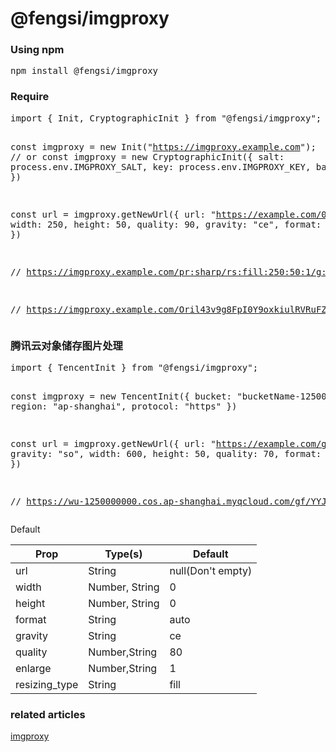 # @fengsi/imgproxy

<h3>Using npm</h3>
<pre>npm install @fengsi/imgproxy</pre>

<h3>Require</h3>
<pre>
import { Init, CryptographicInit } from "@fengsi/imgproxy";

const imgproxy =  new Init("https://imgproxy.example.com");
// or
const imgproxy =  new CryptographicInit({
  salt: process.env.IMGPROXY_SALT,
  key: process.env.IMGPROXY_KEY,
  baseUrl: "https://imgproxy.example.com"
})

const url = imgproxy.getNewUrl({
  url: "https://example.com/01.jpg",
  width: 250,
  height: 50,
  quality: 90,
  gravity: "ce",
  format: "webp"
})

// https://imgproxy.example.com/pr:sharp/rs:fill:250:50:1/g:ce/q:90/LzAxLmpwZw.webp

// https://imgproxy.example.com/Oril43v9g8FpI0Y9oxkiulRVRuFZGlxehZ6_AD2Q-v0/rs:fill:250:50:1/g:ce/q:90/LzAxLmpwZw.webp
</pre>

<h3>腾讯云对象储存图片处理</h3>
<pre>
import { TencentInit } from "@fengsi/imgproxy";

const imgproxy =  new TencentInit({
  bucket: "bucketName-1250000000",
  region: "ap-shanghai",
  protocol: "https"
})

const url = imgproxy.getNewUrl({
  url: "https://example.com/gf/YYJdslldjjd.jpg",
  gravity: "so",
  width: 600,
  height: 50,
  quality: 70,
  format: "webp"
})

// https://wu-1250000000.cos.ap-shanghai.myqcloud.com/gf/YYJdslldjjd.jpg?imageMogr2/crop/600x50/gravity/south/quality/70/format/webp
</pre>

<p>Default</p>
<table>
    <thead>
        <tr>
            <th>Prop</th>
            <th>Type(s)</th>
            <th>Default</th>
        </tr>
    </thead>
    <tbody>
        <tr>
            <td>url</td>
            <td>String</td>
            <td>null(Don't empty)</td>
        </tr>
        <tr>
            <td>width</td>
            <td>Number, String</td>
            <td>0</td>
        </tr>
        <tr>
            <td>height</td>
            <td>Number, String</td>
            <td>0</td>
        </tr>
        <tr>
            <td>format</td>
            <td>String</td>
            <td>auto</td>
        </tr>
        <tr>
            <td>gravity</td>
            <td>String</td>
            <td>ce</td>
        </tr>
        <tr>
            <td>quality</td>
            <td>Number,String</td>
            <td>80</td>
        </tr>
        <tr>
            <td>enlarge</td>
            <td>Number,String</td>
            <td>1</td>
        </tr>
        <tr>
            <td>resizing_type</td>
            <td>String</td>
            <td>fill</td>
        </tr>
    </tbody>
</table>

<h3>related articles</h3>
<a href="https://docs.imgproxy.net/#/generating_the_url_basic?id=format-definition">imgproxy</a>
